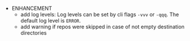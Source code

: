 - ENHANCEMENT
  - add log levels:
    Log levels can be set by cli flags `-vvv` or `-qqq`. The default log level is `ERROR`.
  - add warning if repos were skipped in case of not empty destination directories
